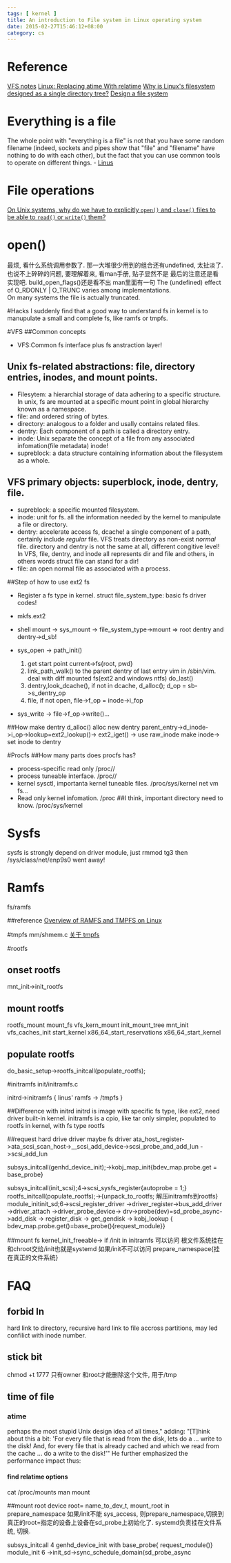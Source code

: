 ```yaml
---
tags: [ kernel ] 
title: An introduction to File system in Linux operating system
date: 2015-02-27T15:46:12+08:00 
category: cs
---
```


# Reference
[VFS notes](http://www.fieldses.org/~bfields/kernel/vfs.txt)
[Linux: Replacing atime With relatime][1]
[Why is Linux's filesystem designed as a single directory tree?][2]
[Design a file system](https://stackoverflow.com/questions/5376116/design-a-file-system)

[0]: http://yarchive.net/comp/linux/everything_is_file.html
[1]: http://web.archive.org/web/20110427023154/http:/kerneltrap.org/node/14148
[2]: https://unix.stackexchange.com/questions/93960/why-is-linuxs-filesystem-designed-as-a-single-directory-tree/
[3]: https://unix.stackexchange.com/questions/265620/on-unix-systems-why-do-we-have-to-explicitly-open-and-close-files-to-be/265621

# Everything is a file
The whole point with "everything is a file" is not that you have some
random filename (indeed, sockets and pipes show that "file" and "filename"
have nothing to do with each other), but the fact that you can use common
tools to operate on different things. - [Linus][0]

# File operations
[On Unix systems, why do we have to explicitly `open()` and `close()` files to be able to `read()` or `write()` them?][3]

# open()
最烦, 看什么系统调用参数了.
那一大堆很少用到的组合还有undefined, 太扯淡了.
也说不上碎碎的问题, 要理解着来, 看man手册, 贴子显然不是
最后的注意还是看实现吧.
build_open_flags()还是看不出
man里面有一句
 The (undefined) effect of O_RDONLY | O_TRUNC varies among implementations.  
On many systems the file is actually truncated.

#Hacks
I suddenly find that a good way to understand fs in kernel is to manupulate a small and complete fs, like ramfs or tmpfs.

#VFS
##Common concepts
* VFS:Common fs interface plus fs anstraction layer! 
## Unix fs-related abstractions: file, directory entries, inodes, and mount points.
* Filesytem: a hierarchial storage of data adhering to a specific structure.
In unix, fs are mounted at a specific mount point in global hierarchy known as a namespace.
* file: and ordered string of bytes.
* directory: analogous to a folder and usally contains related files.
* dentry: Each component of a path is called a directory entry.
* inode: Unix separate the concept of a file from any associated infomation(file metadata) inode!
* supreblock: a data structure containing information about the filesystem as a whole.

## VFS primary objects: superblock, inode, dentry, file.
* supreblock: a specific mounted filesystem.
* inode: unit for fs. all the information needed by the kernel to manipulate a file or directory. 
* dentry: accelerate access fs, dcache! a single component of a path, certainly include *regular* file.
VFS treats directory as non-exist *normal* file. directory and dentry is not the same at all, different congitive level!
In VFS, file, dentry, and inode all represents dir and file and others, in others words struct file can stand for a dir!
* file: an open normal file as associated with a process.

##Step of how to use ext2 fs
* Register a fs type in kernel.
struct file_system_type: basic fs driver codes!

* mkfs.ext2
* shell mount -> sys_mount -> file_system_type->mount => root dentry and dentry->d_sb!
* sys_open -> 
    path_init()
    1. get start point current->fs{root, pwd}
    2. link_path_walk() to the parent dentry of last entry vim in /sbin/vim. deal with diff mounted fs(ext2 and windows ntfs)
    do_last()
    1. dentry,look_dcache(), if not in dcache, d_alloc(); d_op = sb->s_dentry_op
    2. file, if not open, file->f_op = inode->i_fop
* sys_write ->
    file->f_op->write()...

##How make dentry
d_alloc() alloc new dentry
parent_entry->d_inode->i_op->lookup=ext2_lookup()-> ext2_iget() -> use raw_inode make inode->
set inode to dentry

#Procfs
##How many parts does procfs has?
* process-specific read only /proc/<pid>/
* process tuneable interface. /proc/<pid>/
* kernel sysctl, importanta kernel tuneable files. /proc/sys/kernel net vm fs...
* Read only kernel infomation. /proc
##I think, important directory need to know.
/proc/sys/kernel


# Sysfs
sysfs is strongly depend on driver module, just rmmod tg3 then /sys/class/net/enp9s0 went away!

# Ramfs
fs/ramfs

##reference
[Overview of RAMFS and TMPFS on Linux](http://www.thegeekstuff.com/2008/11/overview-of-ramfs-and-tmpfs-on-linux/)

#tmpfs
mm/shmem.c
[关于 tmpfs](http://wangcong.org/2012/02/17/-e5-85-b3-e4-ba-8e-tmpfs/)

#rootfs
## onset rootfs
mnt_init->init_rootfs
## mount rootfs
rootfs_mount
mount_fs
vfs_kern_mount
init_mount_tree
mnt_init
vfs_caches_init
start_kernel
x86_64_start_reservations
x86_64_start_kernel
## populate rootfs
do_basic_setup->rootfs_initcall(populate_rootfs);

#initramfs
init/initramfs.c

initrd->initramfs
{
	linus' ramfs -> /tmpfs
}

##Difference with initrd
initrd is image with specific fs type, like ext2, need driver built-in kernel.
initramfs is a cpio, like tar only simpler, populated to rootfs in kernel, with fs type rootfs

##request hard drive driver maybe fs driver
ata_host_register->ata_scsi_scan_host->__scsi_add_device->scsi_probe_and_add_lun ->scsi_add_lun

subsys_initcall(genhd_device_init);->kobj_map_init{bdev_map.probe.get = base_probe}

subsys_initcall(init_scsi);4->scsi_sysfs_register{autoprobe = 1;}
rootfs_initcall(populate_rootfs);->{unpack_to_rootfs; 解压initramfs到rootfs}
module_initinit_sd;6->scsi_register_driver ->driver_register->bus_add_driver ->driver_attach ->driver_probe_device-> drv->probe(dev)=sd_probe_async->add_disk -> register_disk -> get_gendisk -> kobj_lookup { bdev_map.probe.get()=base_probe(){request_module}}

##mount fs
kernel_init_freeable-> if /init in initramfs 可以访问 根文件系统挂在和chroot交给/init也就是systemd
如果/init不可以访问 prepare_namespace{挂在真正的文件系统}


# FAQ
## forbid ln
hard link to directory, recursive
hard link to file accross partitions, may led confilict with inode number.

## stick bit
chmod +t
1777
只有owner 和root才能删除这个文件, 用于/tmp

## time of file
### atime
perhaps the most stupid Unix design idea of all times," adding: "[T]hink about this a bit: 'For every file that is read from the disk, lets do a ... write to the disk! And, for every file that is already cached and which we read from the cache ... do a write to the disk!'" He further emphasized the performance impact thus:
#### find relatime options
cat /proc/mounts
man mount 

##mount root device
root= name_to_dev_t, mount_root in prepare_namespace
如果/init不能 sys_access, 则prepare_namespace,切换到真正的root=指定的设备上设备在sd_probe上初始化了.
systemd负责挂在文件系统, 切换.

subsys_initcall 4 genhd_device_init with base_probe{ request_module()}
module_init 6 ->init_sd->sync_schedule_domain(sd_probe_async
